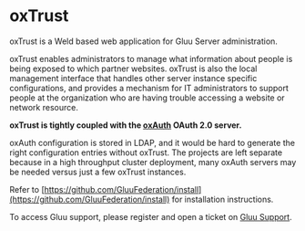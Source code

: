 oxTrust
======
oxTrust is a Weld based web application for Gluu Server administration.
  
oxTrust enables administrators to manage what information about people is being exposed to which partner websites. oxTrust is also the local management interface that handles other server instance specific configurations, and provides a mechanism for IT administrators to support people at the organization who are having trouble accessing a website or network resource.

**oxTrust is tightly coupled with the [oxAuth](https://github.com/GluuFederation/oxAuth) OAuth 2.0 server.** 

oxAuth configuration is stored in LDAP, and it would be hard to generate the right configuration entries without oxTrust. The projects are left separate because in a high throughput cluster deployment, many oxAuth servers may be needed versus just a few oxTrust instances.

Refer to [https://github.com/GluuFederation/install](https://github.com/GluuFederation/install) for installation instructions.

To access Gluu support, please register and open a ticket on [Gluu Support](https://support.gluu.org).
